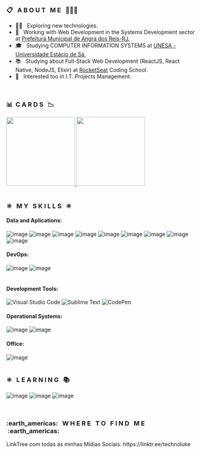 
 <!-- <img height="200em" align="center" weight="250" src="https://www.mygo.ge/uploads/blog/1584023795.jpg"> -->

<h3>📋 &nbsp; A B O U T &nbsp; M E &nbsp; 👨🏽‍💼</h3>
  

-  :man_technologist: &nbsp; Exploring new technologies.
- 💼 &nbsp; Working with Web Development in the Systems Development sector at <a href="https://www.angra.rj.gov.br/" target="_blank">Prefeitura Municipal de Angra dos Reis-RJ.</a>
- 🎓 &nbsp; Studying COMPUTER INFORMATION SYSTEMS at <a href="https://estacio.br/cursos/graduacao/sistemas-de-informacao" target="_blank">UNESA - Universidade Estácio de Sá.</a>
- 📚 &nbsp; Studying about Full-Stack Web Development (ReactJS, React Native, NodeJS, Elixir) at <a href="https://www.rocketseat.com.br/" target="_blank">RocketSeat</a> Coding School.
- 🔎 &nbsp; Interested too in I.T. Projects Management.
<br>

<h3> 📊&nbsp; C A R D S &nbsp; 📉 </h3>

  <a href="https://github.com/lucassoarestech">
      <img height="180em"  src="https://github-readme-stats.vercel.app/api?username=technoluke&theme=dark&show_icons=true"/>
      <img height="180em"  src="https://github-readme-stats.vercel.app/api/top-langs/?username=technoluke&hide=html&layout=compact=true&theme=dark"/>
  </a> 
<br>
<br>
<h3> ⚛️ &nbsp; M Y &nbsp S K I L L S &nbsp ⚛️ </h3>
<h4>Data and Aplications:</h4>

![image](https://img.shields.io/badge/HTML5-E34F26?style=for-the-badge&logo=html5&logoColor=white)
![image](https://img.shields.io/badge/CSS3-1572B6?style=for-the-badge&logo=css3&logoColor=white)
![image](https://img.shields.io/badge/Bootstrap-563D7C?style=for-the-badge&logo=bootstrap&logoColor=white)
![image](https://img.shields.io/badge/Sass-CC6699?style=for-the-badge&logo=sass&logoColor=white)
![image](https://img.shields.io/badge/JavaScript-323330?style=for-the-badge&logo=javascript&logoColor=F7DF1E)
![image](https://img.shields.io/badge/PHP-777BB4?style=for-the-badge&logo=php&logoColor=white)
![image](https://img.shields.io/badge/MySQL-00000F?style=for-the-badge&logo=mysql&logoColor=white)
![image](https://img.shields.io/badge/C-00599C?style=for-the-badge&logo=c&logoColor=white)
![image](https://img.shields.io/badge/Python-3776AB?style=for-the-badge&logo=python&logoColor=white)
<br>

<h4>DevOps:</h4>

  ![image](https://img.shields.io/badge/Git-E34F26?style=for-the-badge&logo=git&logoColor=white)
  ![image](https://img.shields.io/badge/GitHub-100000?style=for-the-badge&logo=github&logoColor=white)  
<br>

<h4>Development Tools:</h4>

![Visual Studio Code](https://img.shields.io/badge/Visual%20Studio%20Code-0078d7.svg?style=for-the-badge&logo=visual-studio-code&logoColor=white)
![Sublime Text](https://img.shields.io/badge/sublime_text-%23575757.svg?style=for-the-badge&logo=sublime-text&logoColor=important)
![CodePen](https://img.shields.io/badge/CodePen-white?style=for-the-badge&logo=codepen&logoColor=black)
<br>

<h4>Operational Systems:</h4>

  ![image](https://img.shields.io/badge/Windows-017AD7?style=for-the-badge&logo=windows&logoColor=white)
  ![image](https://img.shields.io/badge/Linux-E34F26?style=for-the-badge&logo=linux&logoColor=black)
<br>

<h4>Office:</h4>

![image](https://img.shields.io/badge/Microsoft_Office-D83B01?style=for-the-badge&logo=microsoft-office&logoColor=white)
<br>
<br>
<h3> ⚛️ &nbsp; L E A R N I N G &nbsp; 📚  </h3>

![image](https://img.shields.io/badge/React-20232A?style=for-the-badge&logo=react&logoColor=61DAFB)
![image](https://img.shields.io/badge/Express.js-404D59?style=for-the-badge)
![image](https://img.shields.io/badge/Node.js-43853D?style=for-the-badge&logo=node.js&logoColor=white)

<br>

<h3> :earth_americas: &nbsp; W H E R E &nbsp; T O &nbsp; F I N D &nbsp; M E &nbsp;:earth_americas:</h3>

<p>LinkTree com todas as minhas Mídias Sociais: https://linktr.ee/technoluke</p




 
